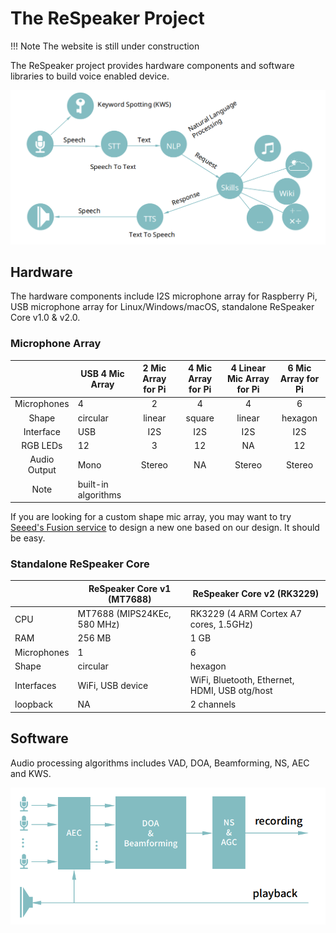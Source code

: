 # The ReSpeaker Project

!!! Note
    The website is still under construction

The ReSpeaker project provides hardware components and software libraries to build voice enabled device.

![](assets/images/vui.png)

## Hardware

The hardware components include I2S microphone array for Raspberry Pi, USB microphone array for Linux/Windows/macOS, standalone ReSpeaker Core v1.0 & v2.0.

### Microphone Array

|              | USB 4 Mic Array     | 2 Mic Array for Pi | 4 Mic Array for Pi | 4 Linear Mic Array for Pi | 6 Mic Array for Pi |
|:------------:|---------------------|:------------------:|:------------------:|:-------------------------:|:------------------:|
|  Microphones | 4                   |          2         |          4         |             4             |          6         |
|     Shape    | circular            |       linear       |       square       |           linear          |       hexagon      |
|   Interface  | USB                 |         I2S        |         I2S        |            I2S            |         I2S        |
|   RGB LEDs   | 12                  |          3         |         12         |             NA            |         12         |
| Audio Output | Mono                |       Stereo       |         NA         |           Stereo          |       Stereo       |
|     Note     | built-in algorithms |                    |                    |                           |                    |

If you are looking for a custom shape mic array, you may want to try [Seeed's Fusion service](https://www.seeedstudio.com/fusion.html) to design a new one based on our design. It should be easy.

### Standalone ReSpeaker Core

|             | ReSpeaker Core v1 (MT7688)  | ReSpeaker Core v2 (RK3229)                    |
|-------------|-----------------------------|-----------------------------------------------|
| CPU         | MT7688 (MIPS24KEc, 580 MHz) | RK3229 (4 ARM Cortex A7 cores, 1.5GHz)        |
| RAM         | 256 MB                      | 1 GB                                          |
| Microphones | 1                           | 6                                             |
| Shape       | circular                    | hexagon                                       |
| Interfaces  | WiFi, USB device            | WiFi, Bluetooth, Ethernet, HDMI, USB otg/host |
| loopback    | NA                          | 2 channels                                    |

## Software

Audio processing algorithms includes VAD, DOA, Beamforming, NS, AEC and KWS.

![](assets/images/mic_array.png)

